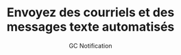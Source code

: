 ---
title: 'Envoyez des courriels et des messages texte automatisés'
subtitle: 'GC Notification'
translationKey: gc-notify
description: >-
    Communiquez avec le public au moyen de mises à jour et de messages personnalisés.
    Vous pouvez créer un compte d’évaluation, commencer à utiliser l’outil ou bien communiquer avec nous en visitant le site Web de GC Notification. 
buttonText: 'Aller au site Web de GC Notification'
buttonAria: 'Contactez-nous pour en savoir plus sur GC Formulaires'
url: ''
weight: 1    
---